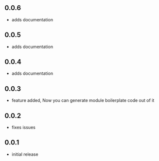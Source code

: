 ## 0.0.6

* adds documentation


## 0.0.5

* adds documentation

## 0.0.4

* adds documentation


## 0.0.3

* feature added, Now you can generate module boilerplate code out of it

## 0.0.2

* fixes issues


## 0.0.1

* initial release
